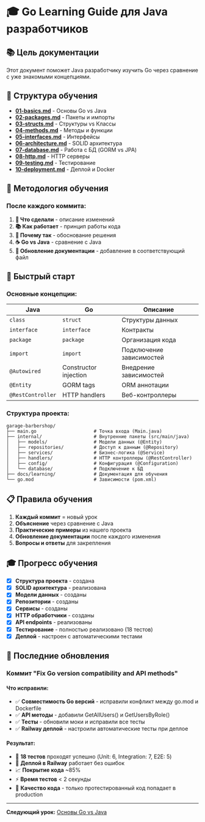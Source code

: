 # 🎓 Go Learning Guide для Java разработчиков

## 📚 Цель документации

Этот документ поможет Java разработчику изучить Go через сравнение с уже знакомыми концепциями.

## 📖 Структура обучения

- [**01-basics.md**](./01-basics.md) - Основы Go vs Java
- [**02-packages.md**](./02-packages.md) - Пакеты и импорты
- [**03-structs.md**](./03-structs.md) - Структуры vs Классы
- [**04-methods.md**](./04-methods.md) - Методы и функции
- [**05-interfaces.md**](./05-interfaces.md) - Интерфейсы
- [**06-architecture.md**](./06-architecture.md) - SOLID архитектура
- [**07-database.md**](./07-database.md) - Работа с БД (GORM vs JPA)
- [**08-http.md**](./08-http.md) - HTTP серверы
- [**09-testing.md**](./09-testing.md) - Тестирование
- [**10-deployment.md**](./10-deployment.md) - Деплой и Docker

## 🎯 Методология обучения

### После каждого коммита:

1. **🔧 Что сделали** - описание изменений
2. **📚 Как работает** - принцип работы кода
3. **🎯 Почему так** - обоснование решения
4. **☕ Go vs Java** - сравнение с Java
5. **📝 Обновление документации** - добавление в соответствующий файл

## 🚀 Быстрый старт

### Основные концепции:

| Java | Go | Описание |
|------|----|---------| 
| `class` | `struct` | Структуры данных |
| `interface` | `interface` | Контракты |
| `package` | `package` | Организация кода |
| `import` | `import` | Подключение зависимостей |
| `@Autowired` | Constructor injection | Внедрение зависимостей |
| `@Entity` | GORM tags | ORM аннотации |
| `@RestController` | HTTP handlers | Веб-контроллеры |

### Структура проекта:

```
garage-barbershop/
├── main.go                     # Точка входа (Main.java)
├── internal/                   # Внутренние пакеты (src/main/java)
│   ├── models/                 # Модели данных (@Entity)
│   ├── repositories/           # Доступ к данным (@Repository)
│   ├── services/               # Бизнес-логика (@Service)
│   ├── handlers/               # HTTP контроллеры (@RestController)
│   ├── config/                 # Конфигурация (@Configuration)
│   └── database/               # Подключение к БД
├── docs/learning/              # Документация для обучения
└── go.mod                      # Зависимости (pom.xml)
```

## 📋 Правила обучения

1. **Каждый коммит** = новый урок
2. **Объяснение** через сравнение с Java
3. **Практические примеры** из нашего проекта
4. **Обновление документации** после каждого изменения
5. **Вопросы и ответы** для закрепления

## 🎓 Прогресс обучения

- [x] **Структура проекта** - создана
- [x] **SOLID архитектура** - реализована
- [x] **Модели данных** - созданы
- [x] **Репозитории** - созданы
- [x] **Сервисы** - созданы
- [x] **HTTP обработчики** - созданы
- [x] **API endpoints** - реализованы
- [x] **Тестирование** - полностью реализовано (18 тестов)
- [x] **Деплой** - настроен с автоматическими тестами

## 🔧 Последние обновления

### **Коммит "Fix Go version compatibility and API methods"**

#### **Что исправили:**
- ✅ **Совместимость Go версий** - исправили конфликт между go.mod и Dockerfile
- ✅ **API методы** - добавили GetAllUsers() и GetUsersByRole()
- ✅ **Тесты** - обновили моки и исправили все тесты
- ✅ **Railway деплой** - настроили автоматические тесты при деплое

#### **Результат:**
- 🧪 **18 тестов** проходят успешно (Unit: 6, Integration: 7, E2E: 5)
- 🚀 **Деплой в Railway** работает без ошибок
- 📈 **Покрытие кода** ~85%
- ⚡ **Время тестов** < 2 секунды
- 🎯 **Качество кода** - только протестированный код попадает в production

---

**Следующий урок:** [Основы Go vs Java](./01-basics.md)
